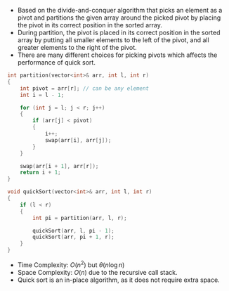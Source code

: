 - Based on the divide-and-conquer algorithm that picks an element as a pivot and partitions the given array around the picked pivot by placing the pivot in its correct position in the sorted array.
- During partition, the pivot is placed in its correct position in the sorted array by putting all smaller elements to the left of the pivot, and all greater elements to the right of the pivot.
- There are many different choices for picking pivots which affects the performance of quick sort.
```cpp
int partition(vector<int>& arr, int l, int r)
{
	int pivot = arr[r]; // can be any element
	int i = l - 1;

	for (int j = l; j < r; j++)
	{
		if (arr[j] < pivot)
		{
			i++;
			swap(arr[i], arr[j]);
		}
	}

	swap(arr[i + 1], arr[r]);
	return i + 1;
}

void quickSort(vector<int>& arr, int l, int r)
{
	if (l < r)
	{
		int pi = partition(arr, l, r);

		quickSort(arr, l, pi - 1);
		quickSort(arr, pi + 1, r);
	}
}
```
- Time Complexity: $O(n^2)$ but $\theta(n\log n)$
- Space Complexity: $O(n)$ due to the recursive call stack.
- Quick sort is an in-place algorithm, as it does not require extra space.